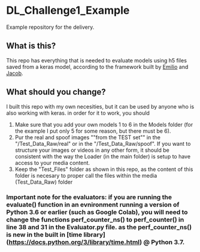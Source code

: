 # DL_Challenge1_Example
Example repository for the delivery.

## What is this?

This repo has everything that is needed to evaluate models using h5 files saved from a keras model, according to the framework built by [Emilio](https://github.com/efferreiram/) and [Jacob](https://github.com/edjacob25).

## What should you change?

I built this repo with my own necesities, but it can be used by anyone who is also working with keras. in order for it to work, you should

1. Make sure that you add your own models 1 to 6 in the Models folder (for the example I put only 5 for some reason, but there must be 6).
1. Pur the real and spoof images ""from the TEST set"" in the "/Test_Data_Raw/real" or in the "/Test_Data_Raw/spoof". If you want to structure your images or videos in any other form, it should be consistent with the way the Loader (in the main folder) is setup to have access to your media content.
1. Keep the "Test_Files" folder as shown in this repo, as the content of this folder is necesary to proper call the files within the media (Test_Data_Raw) folder

### Important note for the evaluators: if you are running the evaluate() function in an evnironment running a version of  Python 3.6 or earlier (such as Google Colab), you will need to change the functions perf_counter_ns() to perf_counter() in line 38 and 31 in the Evaluator.py file. as the perf_counter_ns() is new in the built in [time library] (https://docs.python.org/3/library/time.html) @ Python 3.7.  
